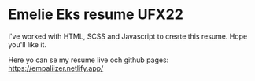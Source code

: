 # Emelie Eks resume UFX22

I've worked with HTML, SCSS and Javascript to create this resume.
Hope you'll like it. 

Here yo can se my resume live och github pages: https://empaliizer.netlify.app/
